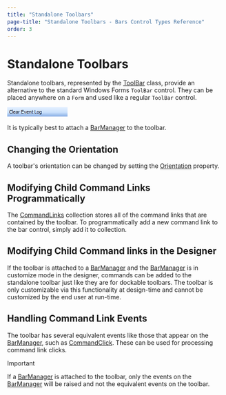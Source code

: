 ```yaml
---
title: "Standalone Toolbars"
page-title: "Standalone Toolbars - Bars Control Types Reference"
order: 3
---
```

# Standalone Toolbars

Standalone toolbars, represented by the [ToolBar](xref:@ActiproUIRoot.Controls.Bars.ToolBar) class, provide an alternative to the standard Windows Forms `ToolBar` control.  They can be placed anywhere on a `Form` and used like a regular `ToolBar` control.

![Screenshot](../images/bar-standalone-toolbar.gif)

It is typically best to attach a [BarManager](xref:@ActiproUIRoot.Controls.Bars.BarManager) to the toolbar.

## Changing the Orientation

A toolbar's orientation can be changed by setting the [Orientation](xref:@ActiproUIRoot.Controls.Bars.ToolBar.Orientation) property.

## Modifying Child Command Links Programmatically

The [CommandLinks](xref:@ActiproUIRoot.Controls.Bars.ToolBar.CommandLinks) collection stores all of the command links that are contained by the toolbar.  To programmatically add a new command link to the bar control, simply add it to collection.

## Modifying Child Command links in the Designer

If the toolbar is attached to a [BarManager](xref:@ActiproUIRoot.Controls.Bars.BarManager) and the [BarManager](xref:@ActiproUIRoot.Controls.Bars.BarManager) is in customize mode in the designer, commands can be added to the standalone toolbar just like they are for dockable toolbars.  The toolbar is only customizable via this functionality at design-time and cannot be customized by the end user at run-time.

## Handling Command Link Events

The toolbar has several equivalent events like those that appear on the [BarManager](xref:@ActiproUIRoot.Controls.Bars.BarManager), such as [CommandClick](xref:@ActiproUIRoot.Controls.Bars.ToolBar.CommandClick).  These can be used for processing command link clicks.

> [!IMPORTANT]
> If a [BarManager](xref:@ActiproUIRoot.Controls.Bars.BarManager) is attached to the toolbar, only the events on the [BarManager](xref:@ActiproUIRoot.Controls.Bars.BarManager) will be raised and not the equivalent events on the toolbar.
